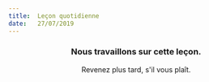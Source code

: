 ```yaml
---
title:  Leçon quotidienne
date:   27/07/2019
---
```


### <center>Nous travaillons sur cette leçon.</center>
<center>Revenez plus tard, s'il vous plaît.</center>